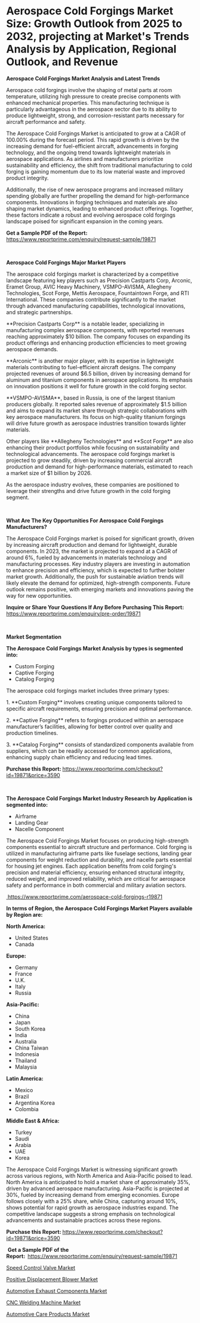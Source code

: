 <p><h1>Aerospace Cold Forgings Market Size: Growth Outlook from 2025 to 2032, projecting at Market's Trends Analysis by Application, Regional Outlook, and Revenue</h1></p><p><strong>Aerospace Cold Forgings Market Analysis and Latest Trends</strong></p>
<p><p>Aerospace cold forgings involve the shaping of metal parts at room temperature, utilizing high pressure to create precise components with enhanced mechanical properties. This manufacturing technique is particularly advantageous in the aerospace sector due to its ability to produce lightweight, strong, and corrosion-resistant parts necessary for aircraft performance and safety.</p><p>The Aerospace Cold Forgings Market is anticipated to grow at a CAGR of 100.00% during the forecast period. This rapid growth is driven by the increasing demand for fuel-efficient aircraft, advancements in forging technology, and the ongoing trend towards lightweight materials in aerospace applications. As airlines and manufacturers prioritize sustainability and efficiency, the shift from traditional manufacturing to cold forging is gaining momentum due to its low material waste and improved product integrity.</p><p>Additionally, the rise of new aerospace programs and increased military spending globally are further propelling the demand for high-performance components. Innovations in forging techniques and materials are also shaping market dynamics, leading to enhanced product offerings. Together, these factors indicate a robust and evolving aerospace cold forgings landscape poised for significant expansion in the coming years.</p></p>
<p><strong>Get a Sample PDF of the Report:&nbsp;</strong> <a href="https://www.reportprime.com/enquiry/request-sample/19871?utm_campaign=2469&utm_medium=2&utm_source=Github&utm_content=ia&utm_term=17032025&utm_id=aerospace-cold-forgings">https://www.reportprime.com/enquiry/request-sample/19871</a></p>
<p>&nbsp;</p>
<p><strong>Aerospace Cold Forgings Major Market Players</strong></p>
<p><p>The aerospace cold forgings market is characterized by a competitive landscape featuring key players such as Precision Castparts Corp, Arconic, Eramet Group, AVIC Heavy Machinery, VSMPO-AVISMA, Allegheny Technologies, Scot Forge, Mettis Aerospace, Fountaintown Forge, and RTI International. These companies contribute significantly to the market through advanced manufacturing capabilities, technological innovations, and strategic partnerships.</p><p>**Precision Castparts Corp** is a notable leader, specializing in manufacturing complex aerospace components, with reported revenues reaching approximately $10 billion. The company focuses on expanding its product offerings and enhancing production efficiencies to meet growing aerospace demands.</p><p>**Arconic** is another major player, with its expertise in lightweight materials contributing to fuel-efficient aircraft designs. The company projected revenues of around $6.5 billion, driven by increasing demand for aluminum and titanium components in aerospace applications. Its emphasis on innovation positions it well for future growth in the cold forging sector.</p><p>**VSMPO-AVISMA**, based in Russia, is one of the largest titanium producers globally. It reported sales revenue of approximately $1.5 billion and aims to expand its market share through strategic collaborations with key aerospace manufacturers. Its focus on high-quality titanium forgings will drive future growth as aerospace industries transition towards lighter materials.</p><p>Other players like **Allegheny Technologies** and **Scot Forge** are also enhancing their product portfolios while focusing on sustainability and technological advancements. The aerospace cold forgings market is projected to grow steadily, driven by increasing commercial aircraft production and demand for high-performance materials, estimated to reach a market size of $1 billion by 2026.</p><p>As the aerospace industry evolves, these companies are positioned to leverage their strengths and drive future growth in the cold forging segment.</p></p>
<p>&nbsp;</p>
<p><strong>What Are The Key Opportunities For Aerospace Cold Forgings Manufacturers?</strong></p>
<p><p>The Aerospace Cold Forgings market is poised for significant growth, driven by increasing aircraft production and demand for lightweight, durable components. In 2023, the market is projected to expand at a CAGR of around 6%, fueled by advancements in materials technology and manufacturing processes. Key industry players are investing in automation to enhance precision and efficiency, which is expected to further bolster market growth. Additionally, the push for sustainable aviation trends will likely elevate the demand for optimized, high-strength components. Future outlook remains positive, with emerging markets and innovations paving the way for new opportunities.</p></p>
<p><strong>Inquire or Share Your Questions If Any Before Purchasing This Report:</strong> <a href="https://www.reportprime.com/enquiry/pre-order/19871?utm_campaign=2469&utm_medium=2&utm_source=Github&utm_content=ia&utm_term=17032025&utm_id=aerospace-cold-forgings">https://www.reportprime.com/enquiry/pre-order/19871</a></p>
<p>&nbsp;</p>
<p><strong>Market Segmentation</strong></p>
<p><strong>The Aerospace Cold Forgings Market Analysis by types is segmented into:</strong></p>
<p><ul><li>Custom Forging</li><li>Captive Forging</li><li>Catalog Forging</li></ul></p>
<p><p>The aerospace cold forgings market includes three primary types: </p><p>1. **Custom Forging** involves creating unique components tailored to specific aircraft requirements, ensuring precision and optimal performance. </p><p>2. **Captive Forging** refers to forgings produced within an aerospace manufacturer’s facilities, allowing for better control over quality and production timelines.</p><p>3. **Catalog Forging** consists of standardized components available from suppliers, which can be readily accessed for common applications, enhancing supply chain efficiency and reducing lead times.</p></p>
<p><strong>Purchase this Report:&nbsp;</strong><a href="https://www.reportprime.com/checkout?id=19871&price=3590&utm_campaign=2469&utm_medium=2&utm_source=Github&utm_content=ia&utm_term=17032025&utm_id=aerospace-cold-forgings">https://www.reportprime.com/checkout?id=19871&price=3590</a></p>
<p>&nbsp;</p>
<p><strong>The Aerospace Cold Forgings Market Industry Research by Application is segmented into:</strong></p>
<p><ul><li>Airframe</li><li>Landing Gear</li><li>Nacelle Component</li></ul></p>
<p><p>The Aerospace Cold Forgings Market focuses on producing high-strength components essential to aircraft structure and performance. Cold forging is utilized in manufacturing airframe parts like fuselage sections, landing gear components for weight reduction and durability, and nacelle parts essential for housing jet engines. Each application benefits from cold forging's precision and material efficiency, ensuring enhanced structural integrity, reduced weight, and improved reliability, which are critical for aerospace safety and performance in both commercial and military aviation sectors.</p></p>
<p><a href="https://www.reportprime.com/aerospace-cold-forgings-r19871?utm_campaign=2469&utm_medium=2&utm_source=Github&utm_content=ia&utm_term=17032025&utm_id=aerospace-cold-forgings">&nbsp;https://www.reportprime.com/aerospace-cold-forgings-r19871</a></p>
<p><strong>In terms of Region, the Aerospace Cold Forgings Market Players available by Region are:</strong></p>
<p>
    <p> <strong> North America: </strong>
        <ul>
            <li>United States</li>
            <li>Canada</li>
        </ul>
        </p> 
    <p> <strong> Europe: </strong>
        <ul>
            <li>Germany</li>
            <li>France</li>
            <li>U.K.</li>
            <li>Italy</li>
            <li>Russia</li>
        </ul>
        </p> 
    <p> <strong> Asia-Pacific: </strong>
        <ul>
            <li>China</li>
            <li>Japan</li>
            <li>South Korea</li>
            <li>India</li>
            <li>Australia</li>
            <li>China Taiwan</li>
            <li>Indonesia</li>
            <li>Thailand</li>
            <li>Malaysia</li>
        </ul>
        </p> 
    <p> <strong> Latin America: </strong>
        <ul>
            <li>Mexico</li>
            <li>Brazil</li>
            <li>Argentina Korea</li>
            <li>Colombia</li>
        </ul>
        </p> 
    <p> <strong> Middle East & Africa: </strong>
        <ul>
            <li>Turkey</li>
            <li>Saudi</li>
            <li>Arabia</li>
            <li>UAE</li>
            <li>Korea</li>
        </ul>
    </p>
    </p>
<p><p>The Aerospace Cold Forgings Market is witnessing significant growth across various regions, with North America and Asia-Pacific poised to lead. North America is anticipated to hold a market share of approximately 35%, driven by advanced aerospace manufacturing. Asia-Pacific is projected at 30%, fueled by increasing demand from emerging economies. Europe follows closely with a 25% share, while China, capturing around 10%, shows potential for rapid growth as aerospace industries expand. The competitive landscape suggests a strong emphasis on technological advancements and sustainable practices across these regions.</p></p>
<p><strong>Purchase this Report: </strong><a href="https://www.reportprime.com/checkout?id=19871&price=3590&utm_campaign=2469&utm_medium=2&utm_source=Github&utm_content=ia&utm_term=17032025&utm_id=aerospace-cold-forgings">https://www.reportprime.com/checkout?id=19871&price=3590</a></p>
<p>&nbsp;<strong>Get a Sample PDF of the Report:&nbsp;&nbsp;</strong><a href="https://www.reportprime.com/enquiry/request-sample/19871?utm_campaign=2469&utm_medium=2&utm_source=Github&utm_content=ia&utm_term=17032025&utm_id=aerospace-cold-forgings">https://www.reportprime.com/enquiry/request-sample/19871</a></p>
<p><strong></strong></p>
<p><p><a href="https://www.linkedin.com/pulse/speed-control-valve-market-size-status-forecast-2025-2032-krpwe?utm_campaign=2469&utm_medium=2&utm_source=Github&utm_content=ia&utm_term=17032025&utm_id=aerospace-cold-forgings">Speed Control Valve Market</a></p><p><a href="https://www.linkedin.com/pulse/market-report-years-2025-2032-10-cagrshowing-significant-growth-b6ote?utm_campaign=2469&utm_medium=2&utm_source=Github&utm_content=ia&utm_term=17032025&utm_id=aerospace-cold-forgings">Positive Displacement Blower Market</a></p><p><a href="https://github.com/kaganalcinwv/Market-Research-Report-List-1/blob/main/automotive-exhaust-components-market.md?utm_campaign=2469&utm_medium=2&utm_source=Github&utm_content=ia&utm_term=17032025&utm_id=aerospace-cold-forgings">Automotive Exhaust Components Market</a></p><p><a href="https://www.linkedin.com/pulse/market-size-growth-cnc-welding-machine-markrt-upcoming-ztlre?utm_campaign=2469&utm_medium=2&utm_source=Github&utm_content=ia&utm_term=17032025&utm_id=aerospace-cold-forgings">CNC Welding Machine Market</a></p><p><a href="https://github.com/janustabarf2/Market-Research-Report-List-1/blob/main/automotive-care-products-market.md?utm_campaign=2469&utm_medium=2&utm_source=Github&utm_content=ia&utm_term=17032025&utm_id=aerospace-cold-forgings">Automotive Care Products Market</a></p></p>